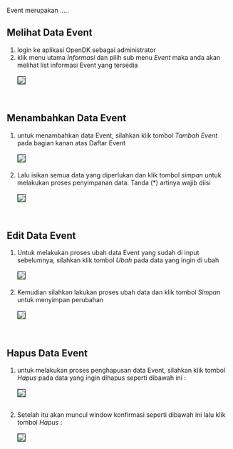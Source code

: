 Event merupakan .....
## Melihat Data Event
1. login ke aplikasi OpenDK sebagai administrator
2. klik menu utama *Informasi* dan pilih sub menu *Event* maka anda akan melihat list informasi Event yang tersedia <br><br>
<kbd><img src="https://i.ibb.co/QrvzwQn/1.png" border="1"></kbd>
<br>

## Menambahkan Data Event
1. untuk menambahkan data Event, silahkan klik tombol *Tambah Event* pada bagian kanan atas Daftar Event<br><br>
<kbd><img src="https://i.ibb.co/bKcvpd0/2.png" border="1"></kbd>
<br><br>
2. Lalu isikan semua data yang diperlukan dan klik tombol *simpan* untuk melakukan proses penyimpanan data. Tanda (*) artinya wajib diisi<br><br>
<kbd><img src="https://i.ibb.co/6FRcPDs/3.png" border="1"></kbd>
<br>

## Edit Data Event
1. Untuk melakukan proses ubah data Event yang sudah di input sebelumnya, silahkan klik tombol *Ubah* pada data yang ingin di ubah<br><br>
<kbd><img src="https://i.ibb.co/HYKyjSq/4-b.png" border="1"></kbd>
<br><br>
2. Kemudian silahkan lakukan proses ubah data dan klik tombol *Simpan* untuk menyimpan perubahan<br><br>
<kbd><img src="https://i.ibb.co/7XYdwKd/5.png" border="1"></kbd>
<br>

## Hapus Data Event
1. untuk melakukan proses penghapusan data Event, silahkan klik tombol *Hapus* pada data yang ingin dihapus seperti dibawah ini :<br><br>
<kbd><img src="https://i.ibb.co/R92D6Zw/6-b.png" border="1"></kbd><br><br>

2. Setelah itu akan muncul window konfirmasi seperti dibawah ini lalu klik tombol *Hapus* :<br><br>
<kbd><img src="https://i.ibb.co/XDcHMJN/7.png" border="1"></kbd>
